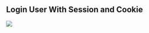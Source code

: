 <html lang="en">

<head>
    <!-- Required meta tags -->
    <meta charset="utf-8">
    <meta name="viewport" content="width=device-width, initial-scale=1">

</head>

<body>
        <h2>Login User With Session and Cookie</h2>
        <img src="../img/cookie.JPG" alt""> <br>
        <img src="../img/cookie2.JPG" alt="">
    </div>

</body>

</html>
